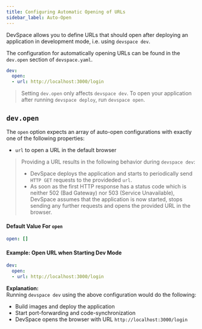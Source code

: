 ```yaml
---
title: Configuring Automatic Opening of URLs
sidebar_label: Auto-Open
---
```



DevSpace allows you to define URLs that should open after deploying an application in development mode, i.e. using `devspace dev`.

The configuration for automatically opening URLs can be found in the `dev.open` section of `devspace.yaml`.
```yaml
dev:
  open:
  - url: http://localhost:3000/login
```

> Setting `dev.open` only affects `devspace dev`. To open your application after running `devspace deploy`, run `devspace open`.


## `dev.open`
The `open` option expects an array of auto-open configurations with exactly one of the following properties:
- `url` to open a URL in the default browser

> Providing a URL results in the following behavior during `devspace dev`:
> - DevSpace deploys the application and starts to periodically send `HTTP GET` requests to the provideded `url`.
> - As soon as the first HTTP response has a status code which is neither 502 (Bad Gateway) nor 503 (Service Unavailable), DevSpace assumes that the application is now started, stops sending any further requests and opens the provided URL in the browser.

#### Default Value For `open`
```yaml
open: []
```

#### Example: Open URL when Starting Dev Mode
```yaml
dev:
  open:
  - url: http://localhost:3000/login
```
**Explanation:**  
Running `devspace dev` using the above configuration would do the following:
- Build images and deploy the application
- Start port-forwarding and code-synchronization
- DevSpace opens the browser with URL `http://localhost:3000/login`
